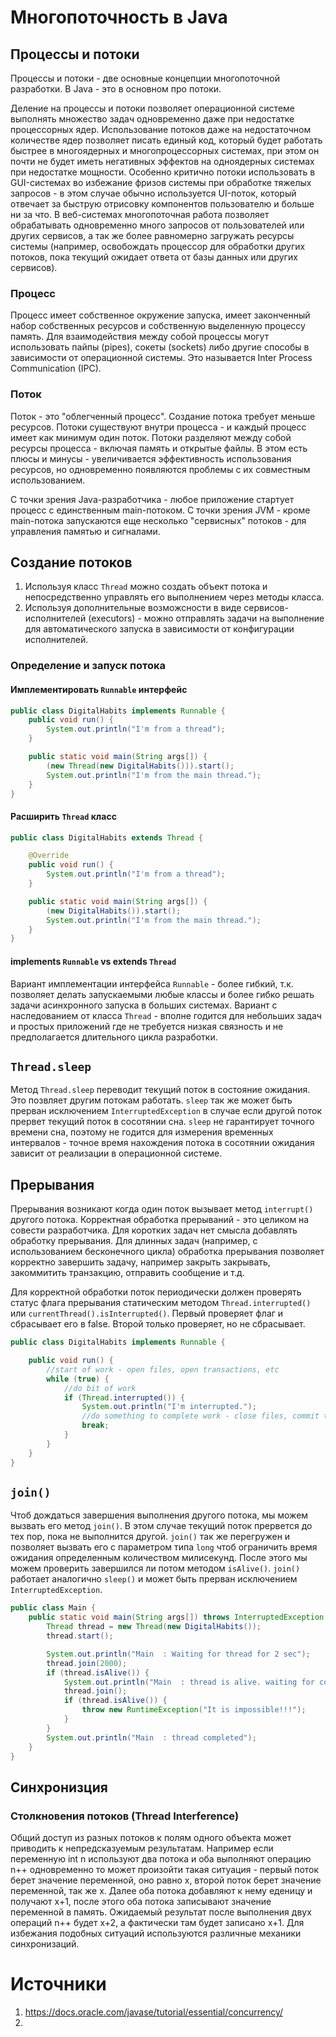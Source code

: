 # Многопоточность в Java

## Процессы и потоки

Процессы и потоки - две основные концепции многопоточной разработки. В Java - это в основном про потоки.

Деление на процессы и потоки позволяет операционной системе выполнять множество задач одновременно даже при недостатке процессорных ядер. Использование потоков даже на недостаточном количестве ядер позволяет писать единый код, который будет работать быстрее в многоядерных и многопроцессорных системах, при этом он почти не будет иметь негативных эффектов на одноядерных системах при недостатке мощности. Особенно критично потоки использовать в GUI-системах во избежание фризов системы при обработке тяжелых запросов - в этом случае обычно используется UI-поток, который отвечает за быструю отрисовку компонентов пользователю и больше ни за что. В веб-системах многопоточная работа позволяет обрабатывать одновременно много запросов от пользователей или других сервисов, а так же более равномерно загружать ресурсы системы (например, освобождать процессор для обработки других потоков, пока текущий ожидает ответа от базы данных или других сервисов).

### Процесс

Процесс имеет собственное окружение запуска, имеет законченный набор собственных ресурсов и собственную выделенную процессу память. Для взаимодействия между собой процессы могут использовать пайпы (pipes), сокеты (sockets) либо другие способы в зависимости от операционной системы. Это называется Inter Process Communication (IPC).

### Поток

Поток - это "облегченный процесс". Создание потока требует меньше ресурсов. Потоки существуют внутри процесса - и каждый процесс имеет как минимум один поток. Потоки разделяют между собой ресурсы процесса - включая память и открытые файлы. В этом есть плюсы и минусы - увеличивается эффективность использования ресурсов, но одновременно появляются проблемы с их совместным использованием.

С точки зрения Java-разработчика - любое приложение стартует процесс с единственным main-потоком. С точки зрения JVM - кроме main-потока запускаются еще несколько "сервисных" потоков - для управления памятью и сигналами.


## Создание потоков 

1. Используя класс `Thread` можно создать объект потока и непосредственно управлять его выполнением через методы класса.
1. Используя дополнительные возможсности в виде сервисов-исполнителей (executors) - можно отправлять задачи на выполнение для автоматического запуска в зависимости от конфигурации исполнителей.

### Определение и запуск потока

#### Имплементировать `Runnable` интерфейс

```java
public class DigitalHabits implements Runnable {
    public void run() {
        System.out.println("I'm from a thread");
    }

    public static void main(String args[]) {
        (new Thread(new DigitalHabits())).start();
        System.out.println("I'm from the main thread.");
    }
}
```

#### Расширить `Thread` класс

```java
public class DigitalHabits extends Thread {

    @Override
    public void run() {
        System.out.println("I'm from a thread");
    }

    public static void main(String args[]) {
        (new DigitalHabits()).start();
        System.out.println("I'm from the main thread.");
    }
}
```

#### implements `Runnable` vs extends `Thread`

Вариант имплементации интерфейса `Runnable` - более гибкий, т.к. позволяет делать запускаемыми любые классы и более гибко решать задачи асинхронного запуска в больших системах. Вариант с наследованием от класса `Thread` - вполне годится для небольших задач и простых приложений где не требуется низкая связность и не предполагается длительного цикла разработки.


## `Thread.sleep`

Метод `Thread.sleep` переводит текущий поток в состояние ожидания. Это позвляет другим потокам работать. `sleep` так же может быть прерван исключением `InterruptedException` в случае если другой поток прервет текущий поток в сосотянии сна. `sleep` не гарантирует точного времени сна, поэтому не годится для измерения временных интервалов - точное время нахождения потока в сосотянии ожидания зависит от реализации в операционной системе.

## Прерывания

Прерывания возникают когда один поток вызывает метод `interrupt()` другого потока. Корректная обработка прерываний - это целиком на совести разработчика. Для коротких задач нет смысла добавлять обработку прерывания. Для длинных задач (например, с использованием бесконечного цикла) обработка прерывания позволяет корректно завершить задачу, например закрыть закрывать, закоммитить транзакцию, отправить сообщение и т.д.

Для корректной обработки поток периодически должен проверять статус флага прерывания статическим методом `Thread.interrupted()` или `currentThread().isInterrupted()`. Первый проверяет флаг и сбрасывает его в false. Второй только проверяет, но не сбрасывает.

```java
public class DigitalHabits implements Runnable {

    public void run() {
        //start of work - open files, open transactions, etc
        while (true) {
            //do bit of work
            if (Thread.interrupted()) {
                System.out.println("I'm interrupted.");
                //do something to complete work - close files, commit transactions, etc
                break;
            }
        }
    }
}
```

## `join()`

Чтоб дождаться завершения выполнения другого потока, мы можем вызвать его метод `join()`. В этом случае текущий поток прервется до тех пор, пока не выполнится другой. `join()` так же перегружен и позволяет вызвать его с параметром типа `long` чтоб ограничить время ожидания определенным количеством милисекунд. После этого мы можем проверить завершился ли потом методом `isAlive()`. `join()` работает аналогично `sleep()` и может быть прерван исключением `InterruptedException`.

```java
public class Main {
    public static void main(String args[]) throws InterruptedException {
        Thread thread = new Thread(new DigitalHabits());
        thread.start();

        System.out.println("Main  : Waiting for thread for 2 sec");
        thread.join(2000);
        if (thread.isAlive()) {
            System.out.println("Main  : thread is alive. waiting for completion");
            thread.join();
            if (thread.isAlive()) {
                throw new RuntimeException("It is impossible!!!");
            }
        }
        System.out.println("Main  : thread completed");
    }
}
```

## Синхронизция

### Столкновения потоков (Thread Interference)

Общий доступ из разных потоков к полям одного объекта может приводить к непредсказуемым результатам. Например если переменную int n используют два потока и оба выполняют операцию n++ одновременно то может произойти такая ситуация - первый поток берет значение переменной, оно равно x, второй поток берет значение переменной, так же x. Далее оба потока добавляют к нему еденицу и получают x+1, после этого оба потока записывают значение переменной в память. Ожидаемый результат после выполнения двух операций n++ будет x+2, а фактически там будет записано x+1. Для избежания подобных ситуаций используются различные механики синхронизаций.

# Источники
1. https://docs.oracle.com/javase/tutorial/essential/concurrency/
1. 
